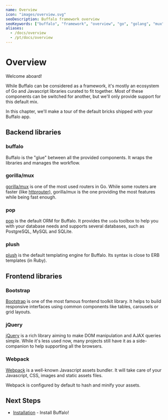 ```yaml
---
name: Overview
icon: "images/overview.svg"
seoDescription: Buffalo framework overview
seoKeywords: ["buffalo", "framework", "overview", "go", "golang", "mux", "bootstrap", "jquery"]
aliases:
  - /docs/overview
  - /pt/docs/overview
---
```


# Overview

Welcome aboard!

While Buffalo can be considered as a framework, it's mostly an ecosystem of Go and Javascript libraries curated to fit together. Most of these components can be switched for another, but we'll only provide support for this default mix.

In this chapter, we'll make a tour of the default bricks shipped with your Buffalo app.

## Backend libraries

### buffalo

Buffalo is the "glue" between all the provided components. It wraps the libraries and manages the workflow.

### gorilla/mux

[gorilla/mux](http://www.gorillatoolkit.org/pkg/mux) is one of the most used routers in Go. While some routers are faster (like [httprouter](https://github.com/julienschmidt/httprouter)), gorilla/mux is the one providing the most features while being fast enough.

### pop

[pop](https://github.com/gobuffalo/pop) is the default ORM for Buffalo. It provides the `soda` toolbox to help you with your database needs and supports several databases, such as PostgreSQL, MySQL and SQLite.

### plush

[plush](https://github.com/gobuffalo/plush) is the default templating engine for Buffalo. Its syntax is close to ERB templates (in Ruby).


## Frontend libraries

### Bootstrap

[Bootstrap](https://getbootstrap.com/) is one of the most famous frontend toolkit library. It helps to build responsive interfaces using common components like tables, carousels or grid layouts.

### jQuery

[jQuery](https://jquery.com/) is a rich library aiming to make DOM manipulation and AJAX queries simple. While it's less used now, many projects still have it as a side-companion to help supporting all the browsers.

### Webpack

[Webpack](https://webpack.js.org/) is a well-known Javascript assets bundler. It will take care of your Javascript, CSS, images and static assets files.

Webpack is configured by default to hash and minify your assets.

## Next Steps

* [Installation](/en/docs/getting-started/installation) - Install Buffalo!
